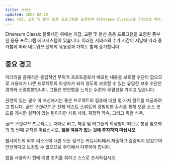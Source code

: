 ```yaml
---
title: 서비스
updated: 2022-02-22
seo: 지갑, 교환 및 분산 응용 프로그램을 포함하여 Ethereum Classic을 기반으로 하는 풍부한 생태계를 구성하는 서비스 디렉토리입니다.
---
```


Ethereum Classic 블록체인 위에는 지갑, 교환 및 분산 응용 프로그램을 포함한 풍부한 응용 프로그램 에코시스템이 있습니다. 이러한 서비스의 수가 시간이 지남에 따라 증가함에 따라 네트워크 전체의 유용성과 가치도 함께 증가합니다.

## 중요 경고

이더리움 클래식은 중립적인 무허가 프로토콜로서 배포된 내용을 보호할 수단이 없으므로 사용자가 나쁜 프로젝트의 희생자가 되지 않도록 보호할 수 있는 유일한 보호 수단은 경계와 신중함뿐입니다. 그들은 편안함을 느끼는 수준의 무결성을 가지고 있습니다.

관련이 있는 경우 이 섹션에서는 좋은 프로젝트의 징후에 대한 몇 가지 힌트를 제공하려고 합니다. _골드 스탠다드_ 은 전체 테스트 스위트와 광범위한 감사를 통해 오픈 소스 코드를 게시한 실적이 있는 팀이지만 사용 사례, 재정적 약속, 그리고 위험 식욕.

_골드 스탠다드_ 프로젝트도 때때로 버그, 해킹 및 러그풀의 희생양이 되므로 항상 암호화의 첫 번째 규칙을 따르십시오. **잃을 여유가 없는 것에 투자하지 마십시오**.

웹사이트의 외부 리소스에 대한 모든 링크는 커뮤니티에서 제출하고 검증되지 않았으며 안전하다고 보장할 수 없으므로 주의해서 다루어야 합니다.

앱을 사용하기 전에 예방 조치를 취하고 스스로 조사하십시오.
